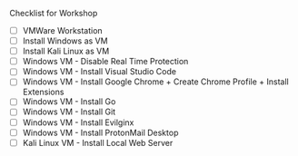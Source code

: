 Checklist for Workshop

- [ ] VMWare Workstation 
- [ ] Install Windows as VM
- [ ] Install Kali Linux as VM
- [ ] Windows VM - Disable Real Time Protection
- [ ] Windows VM - Install Visual Studio Code
- [ ] Windows VM - Install Google Chrome + Create Chrome Profile + Install Extensions
- [ ] Windows VM - Install Go
- [ ] Windows VM - Install Git
- [ ] Windows VM - Install Evilginx
- [ ] Windows VM - Install ProtonMail Desktop
- [ ] Kali Linux VM - Install Local Web Server
